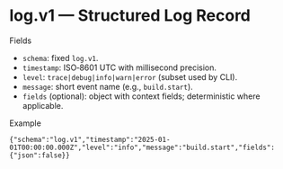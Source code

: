 # log.v1 — Structured Log Record

Fields

- `schema`: fixed `log.v1`.
- `timestamp`: ISO‑8601 UTC with millisecond precision.
- `level`: `trace|debug|info|warn|error` (subset used by CLI).
- `message`: short event name (e.g., `build.start`).
- `fields` (optional): object with context fields; deterministic where applicable.

Example

```
{"schema":"log.v1","timestamp":"2025-01-01T00:00:00.000Z","level":"info","message":"build.start","fields":{"json":false}}
```
